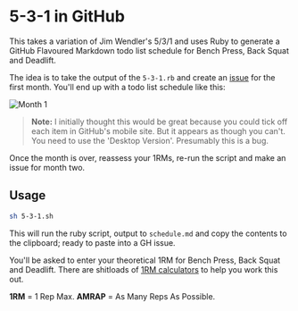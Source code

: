 # 5-3-1 in GitHub

This takes a variation of Jim Wendler's 5/3/1 and uses Ruby to generate a GitHub Flavoured Markdown todo list schedule for Bench Press, Back Squat and Deadlift.

The idea is to take the output of the `5-3-1.rb` and create an [issue](https://github.com/andytlr/5-3-1/issues/1) for the first month. You'll end up with a todo list schedule like this:

![Month 1](https://cloud.githubusercontent.com/assets/475255/2621920/ac606394-bc77-11e3-96e9-851cb625712e.png)

> **Note:** I initially thought this would be great because you could tick off each item in GitHub's mobile site. But it appears as though you can't. You need to use the 'Desktop Version'. Presumably this is a bug.

Once the month is over, reassess your 1RMs, re-run the script and make an issue for month two.

## Usage

```bash
sh 5-3-1.sh
```

This will run the ruby script, output to `schedule.md` and copy the contents to the clipboard; ready to paste into a GH issue.

You'll be asked to enter your theoretical 1RM for Bench Press, Back Squat and Deadlift. There are shitloads of [1RM calculators](http://www.exrx.net/Calculators/OneRepMax.html) to help you work this out.

**1RM** = 1 Rep Max. **AMRAP** = As Many Reps As Possible.
